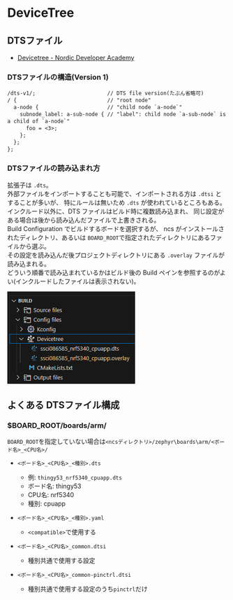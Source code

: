 # DeviceTree

## DTSファイル

* [Devicetree - Nordic Developer Academy](https://academy.nordicsemi.com/courses/nrf-connect-sdk-fundamentals/lessons/lesson-2-reading-buttons-and-controlling-leds/topic/devicetree/)

### DTSファイルの構造(Version 1)

```dts
/dts-v1/;                       // DTS file version(たぶん省略可)
/ {                             // "root node"
  a-node {                      // "child node `a-node`"
    subnode_label: a-sub-node { // "label": child node `a-sub-node` is a child of `a-node`"
      foo = <3>;
    };
  };
};
```

### DTSファイルの読み込まれ方

拡張子は `.dts`。  
外部ファイルをインポートすることも可能で、インポートされる方は `.dtsi` とすることが多いが、
特にルールは無いため `.dts` が使われているところもある。  
インクルード以外に、DTS ファイルはビルド時に複数読み込まれ、
同じ設定がある場合は後から読み込んだファイルで上書きされる。  
Build Configuration でビルドするボードを選択するが、
ncs がインストールされたディレクトリ、あるいは `BOARD_ROOT`で指定されたディレクトリにあるファイルから選ぶ。  
その設定を読み込んだ後プロジェクトディレクトリにある `.overlay` ファイルが読み込まれる。  
どういう順番で読み込まれているかはビルド後の Build ペインを参照するのがよい(インクルードしたファイルは表示されない)。

![image](dts_build.png)

## よくある DTSファイル構成

### $BOARD_ROOT/boards/arm/

`BOARD_ROOT`を指定していない場合は`<ncsディレクトリ>/zephyr\boards\arm/<ボード名>_<CPU名>/`

* `<ボード名>_<CPU名>_<種別>.dts`
  * 例: `thingy53_nrf5340_cpuapp.dts`
  * ボード名: thingy53
  * CPU名: nrf5340
  * 種別: cpuapp
* `<ボード名>_<CPU名>_<種別>.yaml`
  * `<compatible>`で使用する

* `<ボード名>_<CPU名>_common.dtsi`
  * 種別共通で使用する設定
* `<ボード名>_<CPU名>_common-pinctrl.dtsi`
  * 種別共通で使用する設定のうち`pinctrl`だけ

